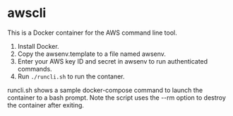# awscli

This is a Docker container for the AWS command line tool. 

1. Install Docker.
2. Copy the awsenv.template to a file named awsenv.
3. Enter your AWS key ID and secret in awsenv to run authenticated commands.
4. Run `./runcli.sh` to run the contaner. 

runcli.sh shows a sample docker-compose command to launch the container to a bash prompt. Note the script uses the --rm option to destroy the container after exiting.

